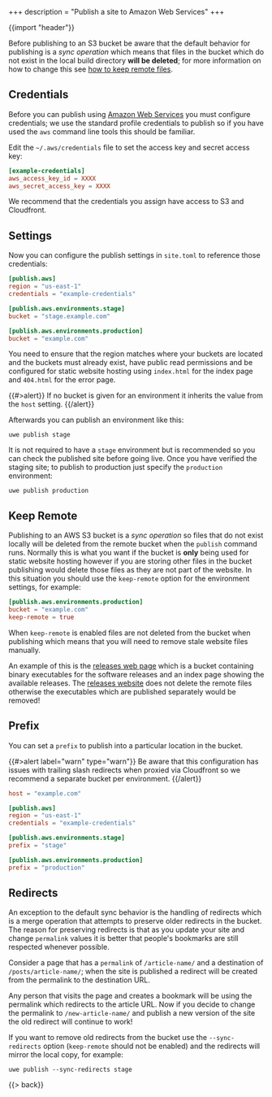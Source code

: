 +++
description = "Publish a site to Amazon Web Services"
+++

{{import "header"}}

Before publishing to an S3 bucket be aware that the default behavior for publishing is a *sync operation* which means that files in the bucket which do not exist in the local build directory **will be deleted**; for more information on how to change this see [how to keep remote files](#keep-remote).

## Credentials

Before you can publish using [Amazon Web Services][] you must configure credentials; we use the standard profile credentials to publish so if you have used the `aws` command line tools this should be familiar.

Edit the `~/.aws/credentials` file to set the access key and secret access key:

```toml
[example-credentials]
aws_access_key_id = XXXX
aws_secret_access_key = XXXX
```

We recommend that the credentials you assign have access to S3 and Cloudfront.

## Settings

Now you can configure the publish settings in `site.toml` to reference those credentials:

```toml
[publish.aws]
region = "us-east-1"
credentials = "example-credentials"

[publish.aws.environments.stage]
bucket = "stage.example.com"

[publish.aws.environments.production]
bucket = "example.com"
```

You need to ensure that the region matches where your buckets are located and the buckets must already exist, have public read permissions and be configured for static website hosting using `index.html` for the index page and `404.html` for the error page.

{{#>alert}}
If no bucket is given for an environment it inherits the value from the `host` setting.
{{/alert}}

Afterwards you can publish an environment like this:

```
uwe publish stage
```

It is not required to have a `stage` environment but is recommended so you can check the published site before going live. Once you have verified the staging site; to publish to production just specify the `production` environment:

```
uwe publish production
```

## Keep Remote

Publishing to an AWS S3 bucket is a *sync operation* so files that do not exist locally will be deleted from the remote bucket when the `publish` command runs. Normally this is what you want if the bucket is **only** being used for static website hosting however if you are storing other files in the bucket publishing would delete those files as they are not part of the website. In this situation you should use the `keep-remote` option for the environment settings, for example:

```toml
[publish.aws.environments.production]
bucket = "example.com"
keep-remote = true
```

When `keep-remote` is enabled files are not deleted from the bucket when publishing which means that you will need to remove stale website files manually.

An example of this is the [releases web page](https://releases.uwe.app) which is a bucket containing binary executables for the software releases and an index page showing the available releases. The [releases website](https://github.com/uwe-app/releases-website/) does not delete the remote files otherwise the executables which are published separately would be removed!

## Prefix

You can set a `prefix` to publish into a particular location in the bucket.

{{#>alert label="warn" type="warn"}}
Be aware that this configuration has issues with trailing slash redirects when proxied via Cloudfront so we recommend a separate bucket per environment.
{{/alert}}

```toml
host = "example.com"

[publish.aws]
region = "us-east-1"
credentials = "example-credentials"

[publish.aws.environments.stage]
prefix = "stage"

[publish.aws.environments.production]
prefix = "production"
```

## Redirects

An exception to the default sync behavior is the handling of redirects which is a merge operation that attempts to preserve older redirects in the bucket. The reason for preserving redirects is that as you update your site and change `permalink` values it is better that people's bookmarks are still respected whenever possible.

Consider a page that has a `permalink` of `/article-name/` and a destination of `/posts/article-name/`; when the site is published a redirect will be created from the permalink to the destination URL.

Any person that visits the page and creates a bookmark will be using the permalink which redirects to the article URL. Now if you decide to change the permalink to `/new-article-name/` and publish a new version of the site the old redirect will continue to work!

If you want to remove old redirects from the bucket use the `--sync-redirects` option (`keep-remote` should not be enabled) and the redirects will mirror the local copy, for example:

```text
uwe publish --sync-redirects stage
```

{{> back}}

[Amazon Web Services]: https://aws.amazon.com/
